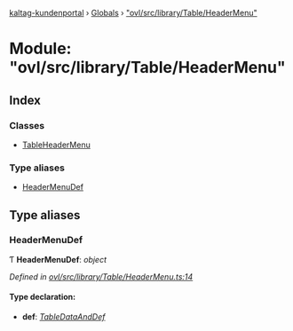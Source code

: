 [kaltag-kundenportal](../README.md) › [Globals](../globals.md) › ["ovl/src/library/Table/HeaderMenu"](_ovl_src_library_table_headermenu_.md)

# Module: "ovl/src/library/Table/HeaderMenu"

## Index

### Classes

* [TableHeaderMenu](../classes/_ovl_src_library_table_headermenu_.tableheadermenu.md)

### Type aliases

* [HeaderMenuDef](_ovl_src_library_table_headermenu_.md#headermenudef)

## Type aliases

###  HeaderMenuDef

Ƭ **HeaderMenuDef**: *object*

*Defined in [ovl/src/library/Table/HeaderMenu.ts:14](https://github.com/fopsdev/ovl/blob/f9b6194/ovl/src/library/Table/HeaderMenu.ts#L14)*

#### Type declaration:

* **def**: *[TableDataAndDef](_ovl_src_library_table_table_.md#tabledataanddef)*
